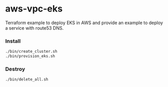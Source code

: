 # aws-vpc-eks

Terraform example to deploy EKS in AWS and provide an example to deploy a service with route53 DNS.

### Install

```bash
./bin/create_cluster.sh
./bin/provision_eks.sh
```

### Destroy

```bash
./bin/delete_all.sh
```
